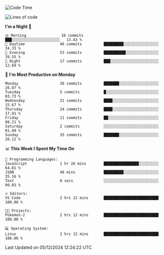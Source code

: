 <!--START_SECTION:waka-->
![Code Time](http://img.shields.io/badge/Code%20Time-220%20hrs%2016%20mins-blue)

![Lines of code](https://img.shields.io/badge/From%20Hello%20World%20I%27ve%20Written-17.9%20thousand%20lines%20of%20code-blue)

**I'm a Night 🦉** 

```text
🌞 Morning                18 commits          ███░░░░░░░░░░░░░░░░░░░░░░   13.43 % 
🌆 Daytime                46 commits          █████████░░░░░░░░░░░░░░░░   34.33 % 
🌃 Evening                53 commits          ██████████░░░░░░░░░░░░░░░   39.55 % 
🌙 Night                  17 commits          ███░░░░░░░░░░░░░░░░░░░░░░   12.69 % 
```
📅 **I'm Most Productive on Monday** 

```text
Monday                   36 commits          ███████░░░░░░░░░░░░░░░░░░   26.87 % 
Tuesday                  5 commits           █░░░░░░░░░░░░░░░░░░░░░░░░   03.73 % 
Wednesday                21 commits          ████░░░░░░░░░░░░░░░░░░░░░   15.67 % 
Thursday                 24 commits          ████░░░░░░░░░░░░░░░░░░░░░   17.91 % 
Friday                   11 commits          ██░░░░░░░░░░░░░░░░░░░░░░░   08.21 % 
Saturday                 2 commits           ░░░░░░░░░░░░░░░░░░░░░░░░░   01.49 % 
Sunday                   35 commits          ███████░░░░░░░░░░░░░░░░░░   26.12 % 
```


📊 **This Week I Spent My Time On** 

```text
💬 Programming Languages: 
JavaScript               1 hr 26 mins        ████████████████░░░░░░░░░   64.81 % 
JSON                     46 mins             █████████░░░░░░░░░░░░░░░░   35.16 % 
Text                     0 secs              ░░░░░░░░░░░░░░░░░░░░░░░░░   00.03 % 

🔥 Editors: 
VS Code                  2 hrs 12 mins       █████████████████████████   100.00 % 

🐱‍💻 Projects: 
Pokemon-2                2 hrs 12 mins       █████████████████████████   100.00 % 

💻 Operating System: 
Linux                    2 hrs 12 mins       █████████████████████████   100.00 % 
```


 Last Updated on 05/12/2024 12:24:22 UTC
<!--END_SECTION:waka-->
